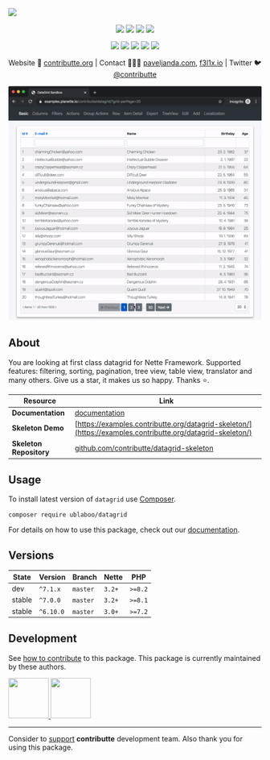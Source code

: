 ![](https://heatbadger.now.sh/github/readme/contributte/datagrid/)

<p align=center>
	<a href="https://github.com/contributte/datagrid/actions"><img src="https://badgen.net/github/checks/contributte/datagrid/master"></a>
	<a href="https://coveralls.io/r/contributte/datagrid"><img src="https://badgen.net/coveralls/c/github/contributte/datagrid"></a>
	<a href="https://packagist.org/packages/ublaboo/datagrid"><img src="https://badgen.net/packagist/dm/ublaboo/datagrid"></a>
	<a href="https://packagist.org/packages/ublaboo/datagrid"><img src="https://badgen.net/packagist/v/ublaboo/datagrid"></a>
</p>
<p align=center>
	<a href="https://packagist.org/packages/contributte/datagrid"><img src="https://badgen.net/packagist/php/ublaboo/datagrid"></a>
	<a href="https://github.com/contributte/datagrid"><img src="https://badgen.net/github/license/contributte/datagrid"></a>
	<a href="https://bit.ly/ctteg"><img src="https://badgen.net/badge/support/gitter/cyan"></a>
	<a href="https://bit.ly/cttfo"><img src="https://badgen.net/badge/support/forum/yellow"></a>
	<a href="https://contributte.org/partners.html"><img src="https://badgen.net/badge/sponsor/donations/F96854"></a>
</p>

<p align=center>
Website 🚀 <a href="https://contributte.org">contributte.org</a> | Contact 👨🏻‍💻 <a href="https://paveljanda.com">paveljanda.com</a>, <a href="https://f3l1x.io">f3l1x.io</a> | Twitter 🐦 <a href="https://twitter.com/contributte">@contributte</a>
</p>

<p align=center>
	<img src="https://github.com/contributte/datagrid/blob/master/.docs/assets/datagrid.gif">
</p>

## About

You are looking at first class datagrid for Nette Framework. Supported features: filtering, sorting, pagination, tree view, table view, translator and many others.
Give us a star, it makes us so happy. Thanks ⭐.️

| Resource | Link |
|----------|------|
| **Documentation** | [documentation](.docs) |
| **Skeleton Demo** | [https://examples.contributte.org/datagrid-skeleton/](https://examples.contributte.org/datagrid-skeleton/) |
| **Skeleton Repository** | [github.com/contributte/datagrid-skeleton](https://github.com/contributte/datagrid-skeleton) |

## Usage

To install latest version of `datagrid` use [Composer](https://getcomposer.org).

```
composer require ublaboo/datagrid
```

For details on how to use this package, check out our [documentation](.docs).

## Versions

| State  | Version   | Branch   | Nette  | PHP     |
|--------|-----------|----------|--------|---------|
| dev    | `^7.1.x`  | `master` | `3.2+` | `>=8.2` |
| stable | `^7.0.0`  | `master` | `3.2+` | `>=8.1` |
| stable | `^6.10.0` | `master` | `3.0+` | `>=7.2` |

## Development

See [how to contribute](https://contributte.org) to this package. This package is currently maintained by these authors.

<a href="https://github.com/paveljanda">
	<img width="80" height="80" src="https://avatars2.githubusercontent.com/u/1488874?v=3&s=80">
</a>

<a href="https://github.com/f3l1x">
	<img width="80" height="80" src="https://avatars0.githubusercontent.com/u/538058?v=3&s=80">
</a>

-----

Consider to [support](https://contributte.org/partners) **contributte** development team.
Also thank you for using this package.
